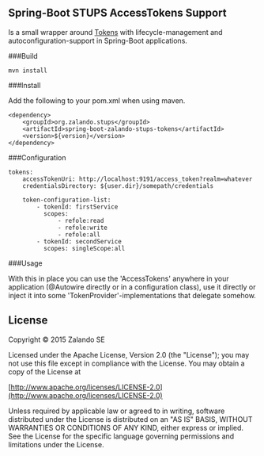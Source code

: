## Spring-Boot STUPS AccessTokens Support

Is a small wrapper around [Tokens](https://github.com/zalando-stups/tokens) with lifecycle-management and autoconfiguration-support in Spring-Boot applications.

###Build

    mvn install



###Install

Add the following to your pom.xml when using maven.

    <dependency>
        <groupId>org.zalando.stups</groupId>
        <artifactId>spring-boot-zalando-stups-tokens</artifactId>
        <version>${version}</version>
    </dependency>

###Configuration

    tokens:
        accessTokenUri: http://localhost:9191/access_token?realm=whatever
        credentialsDirectory: ${user.dir}/somepath/credentials
    
        token-configuration-list:
            - tokenId: firstService
              scopes:
                  - refole:read
                  - refole:write
                  - refole:all
            - tokenId: secondService
              scopes: singleScope:all

###Usage

With this in place you can use the 'AccessTokens' anywhere in your application (@Autowire directly or in a configuration class), use it directly or inject it into some 'TokenProvider'-implementations that delegate somehow.

## License

Copyright © 2015 Zalando SE

Licensed under the Apache License, Version 2.0 (the "License");
you may not use this file except in compliance with the License.
You may obtain a copy of the License at

   [http://www.apache.org/licenses/LICENSE-2.0](http://www.apache.org/licenses/LICENSE-2.0)

Unless required by applicable law or agreed to in writing, software
distributed under the License is distributed on an "AS IS" BASIS,
WITHOUT WARRANTIES OR CONDITIONS OF ANY KIND, either express or implied.
See the License for the specific language governing permissions and
limitations under the License.